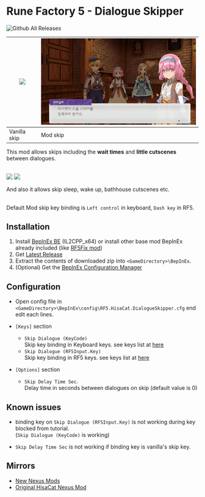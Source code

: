 # Rune Factory 5 - Dialogue Skipper
![Github All Releases](https://img.shields.io/github/downloads/hisacat/RF5.HisaCat.DialogueSkipper/total)

|<img src="https://raw.githubusercontent.com/davidthemaster30/RF5.HisaCat.DialogueSkipper/a8fe17921944b84f141b31f073bbc36d347baf1d/Media/original.gif">|<img src="https://raw.githubusercontent.com/davidthemaster30/RF5.HisaCat.DialogueSkipper/a8fe17921944b84f141b31f073bbc36d347baf1d/Media/modded.gif">|
|---|---|
|Vanilla skip|Mod skip|

This mod allows skips including the **wait times** and **little cutscenes** between dialogues.<br><br>

<img src="https://raw.githubusercontent.com/davidthemaster30/RF5.HisaCat.DialogueSkipper/a8fe17921944b84f141b31f073bbc36d347baf1d/Media/sleep.gif" width=300> <img src="https://user-images.githubusercontent.com/17191898/180816559-326b28eb-80c1-426d-a16b-a5df5a9433ee.gif" width=300>

And also it allows skip sleep, wake up, bathhouse cutscenes etc. <br><br>

Default Mod skip key binding is `Left control` in keyboard, `Dash key` in RF5.

## Installation

1. Install [BepInEx BE](https://builds.bepinex.dev/projects/bepinex_be) (IL2CPP_x64)
or install other base mod BepInEx already included (like [RF5Fix mod](https://github.com/Lyall/RF5Fix))
2. Get [Latest Release](https://github.com/davidthemaster30/RF5.HisaCat.DialogueSkipper/releases)
3. Extract the contents of downloaded zip into `<GameDirectory>\BepInEx`. 
4. (Optional) Get the [BepInEx Configuration Manager](https://github.com/BepInEx/BepInEx.ConfigurationManager)

## Configuration

* Open config file in `<GameDirectory>\BepInEx\config\RF5.HisaCat.DialogueSkipper.cfg` end edit each lines.

* `[Keys]` section

  * `Skip Dialogue (KeyCode)`<br>
    Skip key binding in Keyboard keys. see keys list at [here](https://docs.bepinex.dev/master/api/BepInEx.IL2CPP.UnityEngine.KeyCode.html)<br>
  * `Skip Dialogue (RF5Input.Key)`<br>
    Skip key binding in RF5 keys.  see keys list at [here](https://gist.github.com/hisacat/612a47466cc6ab66f87bc7a677c5cfb7)<br>

* `[Options]` section

  * `Skip Delay Time Sec`.<br>
    Delay time in seconds between dialogues on skip (default value is 0)

## Known issues

* binding key on `Skip Dialogue (RF5Input.Key)` is not working during key blocked from tutorial.<br>
  (`Skip Dialogue (KeyCode)` is working)

* `Skip Delay Time Sec` is not working if binding key is vanilla's skip key.

## Mirrors
* [New Nexus Mods](https://www.nexusmods.com/runefactory5/mods/97)
* [Original HisaCat Nexus Mod](https://www.nexusmods.com/runefactory5/mods/22)
